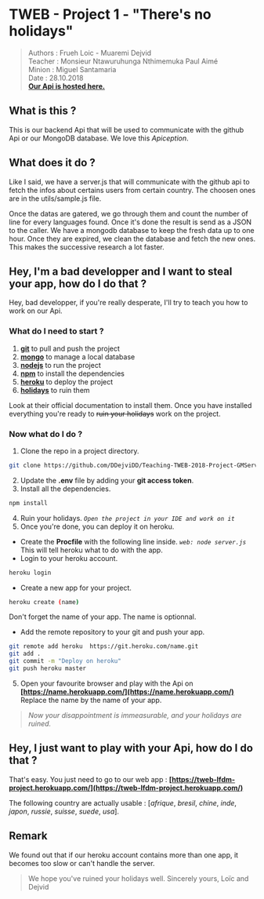 # TWEB - Project 1 - "There's no holidays"  

> Authors : Frueh Loic - Muaremi Dejvid  
> Teacher : Monsieur Ntawuruhunga Nthimemuka Paul Aimé   
> Minion : Miguel Santamaria   
> Date : 28.10.2018  
> **[Our Api is hosted here.](https://tweb-lfdm-project.herokuapp.com/)**  

## What is this ?
This is our backend Api that will be used to communicate with the github Api or our MongoDB database. We love this *Apiception*.


## What does it do ?
Like I said, we have a server.js that will communicate with the github api to fetch the infos about certains users from certain country. The choosen ones are in the utils/sample.js file.

Once the datas are gatered, we go through them and count the number of line for every languages found. Once it's done the result is send as a JSON to the caller.
We have a mongodb database to keep the fresh data up to one hour. Once they are expired, we clean the database and fetch the new ones. This makes the successive research a lot faster.

## Hey, I'm a bad developper and I want to steal your app, how do I do that ? 
Hey, bad developper, if you're really desperate, I'll try to teach you how to work on our Api.

### What do I need to start ?
1. **[git](https://git-scm.com/)**          to pull and push the project
2. **[mongo](https://www.mongodb.com)**     to manage a local database
2. **[nodejs](https://nodejs.org/en/)**     to run the project 
3. **[npm](https://www.npmjs.com/)**        to install the dependencies
4. **[heroku](https://www.heroku.com/)**    to deploy the project
5. **[holidays](http://bfy.tw/Ka8s)**       to ruin them

Look at their official documentation to install them. Once you have installed everything you're ready to ~~ruin your holidays~~ work on the project.

### Now what do I do ?
1. Clone the repo in a project directory. 
``` bash
git clone https://github.com/DDejviDD/Teaching-TWEB-2018-Project-GMServer.git
```
2. Update the **.env** file by adding your **git access token**.
3. Install all the dependencies.
```bash
npm install
```
4. Ruin your holidays.
 *`Open the project in your IDE and work on it`*
5. Once you're done, you can deploy it on heroku.
 - Create the **Procfile** with the following line inside.
 *`web: node server.js`*
 This will tell heroku what to do with the app.
 - Login to your heroku account.
 ```bash
 heroku login
 ```
 - Create a new app for your project.
 ```bash
 heroku create (name)
 ```
 Don't forget the name of your app. The name is optionnal.
 - Add the remote repository to your git and push your app.
 ``` bash
 git remote add heroku  https://git.heroku.com/name.git
 git add .
 git commit -m "Deploy on heroku"
 git push heroku master
 ```
5. Open your favourite browser and play with the Api on **[https://name.herokuapp.com/](https://name.herokuapp.com/)** Replace the name by the name of your app.

> *Now your disappointment is immeasurable, and your holidays are ruined.*  

## Hey, I just want to play with your Api, how do I do that ?
That's easy. You just need to go to our web app : **[https://tweb-lfdm-project.herokuapp.com/](https://tweb-lfdm-project.herokuapp.com/)**

The following country are actually usable : [*afrique*, *bresil*, *chine*, *inde*, *japon*, *russie*, *suisse*, *suede*, *usa*].

## Remark
We found out that if our heroku account contains more than one app, it becomes too slow or can't handle the server. 

> We hope you've ruined your holidays well.
> Sincerely yours,
> Loïc and Dejvid 